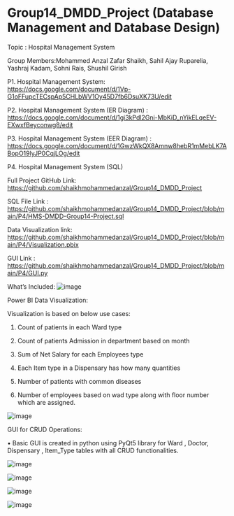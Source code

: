 # Group14_DMDD_Project (Database Management and Database Design)
Topic : Hospital Management System

Group Members:Mohammed Anzal Zafar Shaikh, Sahil Ajay Ruparelia, Yashraj Kadam, Sohni Rais, Shushil Girish

P1. Hospital Management System: https://docs.google.com/document/d/1Vp-G1oFFupcTECspAp5CHLbWV1Oy45D7fb6DsuXK73U/edit 

P2. Hospital Management System (ER Diagram) : https://docs.google.com/document/d/1gi3kPdl2Gni-MbKiD_nYikELqeEV-EXwxfBeyconwg8/edit

P3. Hospital Management System (EER Diagram) : https://docs.google.com/document/d/1GwzWkQX8Amnw8hebR1mMebLK7ABopO19lyJP0CqjLOg/edit

P4. Hospital Management System (SQL)

Full Project GitHub Link:
https://github.com/shaikhmohammedanzal/Group14_DMDD_Project

SQL File Link :
https://github.com/shaikhmohammedanzal/Group14_DMDD_Project/blob/main/P4/HMS-DMDD-Group14-Project.sql

Data Visualization link: 
https://github.com/shaikhmohammedanzal/Group14_DMDD_Project/blob/main/P4/Visualization.pbix

GUI Link :
https://github.com/shaikhmohammedanzal/Group14_DMDD_Project/blob/main/P4/GUI.py

What’s Included:
![image](https://github.com/anzalshaikh27/HospitalManagementSystem-SQL-Project/assets/57680301/304cca78-0ee7-41b9-8f77-46b69da04d8c)

Power BI Data Visualization:

Visualization is based on below use cases:
1) Count of patients in each Ward type

2) Count of patients Admission in department based on month

3) Sum of Net Salary for each Employees type

4) Each Item type in a Dispensary has how many quantities

5) Number of patients with common diseases

6) Number of employees based on wad type along with floor number which are assigned.

![image](https://github.com/anzalshaikh27/HospitalManagementSystem-SQL-Project/assets/57680301/daa6595e-a906-4c85-ad09-d7b8ae80e33f)


GUI for CRUD Operations:

• Basic GUI is created in python using PyQt5 library for Ward , Doctor, Dispensary , Item_Type
tables with all CRUD functionalities.

![image](https://github.com/anzalshaikh27/HospitalManagementSystem-SQL-Project/assets/57680301/05a11a61-43e9-4017-ac26-27210d3d1e0d)

![image](https://github.com/anzalshaikh27/HospitalManagementSystem-SQL-Project/assets/57680301/58e46d5f-e765-4265-afaa-9aa622da7c58)

![image](https://github.com/anzalshaikh27/HospitalManagementSystem-SQL-Project/assets/57680301/82d853e9-43e9-4889-9406-47eeaa0797cd)

![image](https://github.com/anzalshaikh27/HospitalManagementSystem-SQL-Project/assets/57680301/e21ee43b-858f-4cc8-b3c4-f8ea47396c8e)

